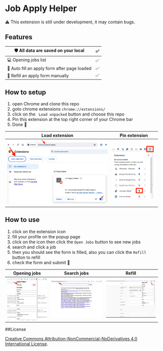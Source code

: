 #  Job Apply Helper

⚠️ This extension is still under development, it may contain bugs.




## Features

| 🛡️ All data are saved on your local          | ✅    |
| ------------------------------------------- | ---- |
| 💻 Opening jobs list                         | ✅    |
| 📝 Auto fill an apply form after page loaded | ✅    |
| 🤾 Refill an apply form manually             | ✅    |



## How to setup

1. open Chrome and clone this repo
2. goto chrome extensions `chrome://extensions/`
3. click on the ` Load unpacked` button and choose this repo
4. Pin this extension at the top right corner of your Chrome bar
5. Done :rocket:

| Load extension | Pin extension |
| ---- | ---- |
| ![load extension](images/load-extension.jpg) | ![pin extension](images/pin-extension.jpg) |



## How to use

1. click on the extension icon
2. fill your profile on the popup page
3. click on the icon then click the  `Open Jobs` button to see new jobs
4. search and click a job
5. then you should see the form is filled, also you can click the `Refill` button to refill
6. check the form and submit :rocket:

| Opening jobs                               | Search jobs                               | Refill                               |
| ------------------------------------------ | ----------------------------------------- | ------------------------------------ |
| ![load extension](images/opening-jobs.jpg) | ![load extension](images/search-jobs.jpg) | ![load extension](images/refill.jpg) |



##License

[Creative Commons Attribution-NonCommercial-NoDerivatives 4.0 International License](http://creativecommons.org/licenses/by-nc-nd/4.0/).
